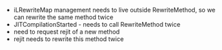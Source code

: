 - iLRewriteMap management needs to live outside RewriteMethod, so we can rewrite the same method twice
- JITCompilationStarted - needs to call RewriteMethod twice
- need to request rejit of a new method
- rejit needs to rewrite this method twice
